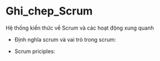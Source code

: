 # Ghi_chep_Scrum
Hệ thống kiến thức về Scrum và các hoạt động xung quanh

- Định nghĩa scrum và vai trò trong scrum:

- Scrum priciples:



